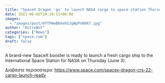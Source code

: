```yaml
---
title: "SpaceX Dragon 'go' to launch NASA cargo to space station Thursday"
date: 2021-06-02T20:16:11+00:00
images:
  - "images/post/HffFWwBAXehGJgWpPn6KK7.jpg"
author: "AstroBot"
categories: ["News"]
tags: ["space.com"]
draft: false
---
```


A brand-new SpaceX booster is ready to launch a fresh cargo ship to the International Space Station for NASA on Thursday (June 3). 

Διαβάστε περισσότερα: https://www.space.com/spacex-dragon-crs-22-cargo-launch-ready
